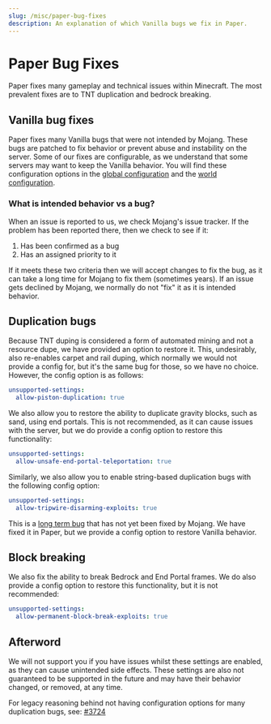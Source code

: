```yaml
---
slug: /misc/paper-bug-fixes
description: An explanation of which Vanilla bugs we fix in Paper.
---
```


# Paper Bug Fixes

Paper fixes many gameplay and technical issues within Minecraft. The most prevalent fixes are to TNT duplication and bedrock breaking.

## Vanilla bug fixes

Paper fixes many Vanilla bugs that were not intended by Mojang. These bugs are patched to fix behavior or prevent abuse and
instability on the server. Some of our fixes are configurable, as we understand that some servers may want to keep the
Vanilla behavior. You will find these configuration options in the [global configuration](/docs/paper/admin/reference/configuration/global-configuration.mdx)
and the [world configuration](/docs/paper/admin/reference/configuration/world-configuration.mdx).

### What is intended behavior vs a bug?

When an issue is reported to us, we check Mojang's issue tracker. If the problem has been reported there, then we
check to see if it:

1) Has been confirmed as a bug
2) Has an assigned priority to it

If it meets these two criteria then we will accept changes to fix the bug, as it can take a long time for Mojang to fix
them (sometimes years). If an issue gets declined by Mojang, we normally do not "fix" it as it is intended behavior.

## Duplication bugs

Because TNT duping is considered a form of automated mining and not a resource dupe, we have provided an option to
restore it. This, undesirably, also re-enables carpet and rail duping, which normally we would not provide a config for,
but it's the same bug for those, so we have no choice. However, the config option is as follows:

```yaml
unsupported-settings:
  allow-piston-duplication: true
```

We also allow you to restore the ability to duplicate gravity blocks, such as sand, using end portals. This is not
recommended, as it can cause issues with the server, but we do provide a config option to restore this functionality:
```yaml
unsupported-settings:
  allow-unsafe-end-portal-teleportation: true
```

Similarly, we also allow you to enable string-based duplication bugs with the following config option:
```yaml
unsupported-settings:
  allow-tripwire-disarming-exploits: true
```
This is a [long term bug](https://bugs.mojang.com/browse/MC-129055) that has not yet been fixed by Mojang. We have
fixed it in Paper, but we provide a config option to restore Vanilla behavior.

## Block breaking

We also fix the ability to break Bedrock and End Portal frames. We do also provide a config option to restore this
functionality, but it is not recommended:
```yaml
unsupported-settings:
  allow-permanent-block-break-exploits: true
```

## Afterword

We will not support you if you have issues whilst these settings are enabled, as they can cause unintended side effects.
These settings are also not guaranteed to be supported in the future and may have their behavior changed, or removed, at any time.

For legacy reasoning behind not having configuration options for many duplication bugs, see:
[#3724](https://github.com/PaperMC/Paper/issues/3724)
